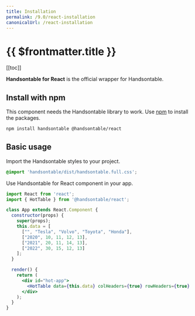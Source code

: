 ```yaml
---
title: Installation
permalink: /9.0/react-installation
canonicalUrl: /react-installation
---
```


# {{ $frontmatter.title }}

[[toc]]

**Handsontable for React** is the official wrapper for Handsontable.

## Install with npm

This component needs the Handsontable library to work. Use [npm](https://www.npmjs.com/package/@handsontable/react) to install the packages.

```bash
npm install handsontable @handsontable/react
```

## Basic usage

Import the Handsontable styles to your project.

```scss
@import 'handsontable/dist/handsontable.full.css';
```

Use Handsontable for React component in your app.

```jsx
import React from 'react';
import { HotTable } from '@handsontable/react';

class App extends React.Component {
  constructor(props) {
    super(props);
    this.data = [
      ["", "Tesla", "Volvo", "Toyota", "Honda"],
      ["2020", 10, 11, 12, 13],
      ["2021", 20, 11, 14, 13],
      ["2022", 30, 15, 12, 13]
    ];
  }

  render() {
    return (
      <div id="hot-app">
        <HotTable data={this.data} colHeaders={true} rowHeaders={true} width="600" height="300" />
      </div>
    );
  }
}
```
